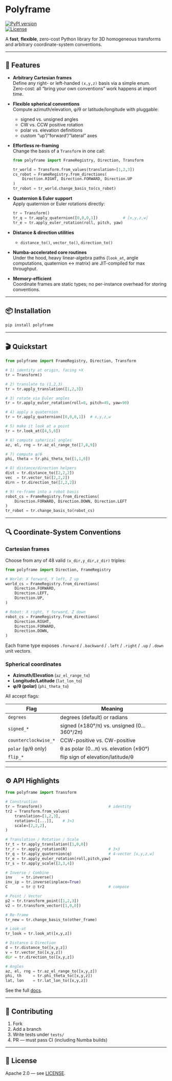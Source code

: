 # Polyframe

[![PyPI version](https://img.shields.io/pypi/v/polyframe.svg)](https://pypi.org/project/polyframe/)  
[![License](https://img.shields.io/pypi/l/polyframe.svg)](LICENSE)

A **fast**, **flexible**, zero-cost Python library for 3D homogeneous transforms and arbitrary coordinate-system conventions.

---

## 🚀 Features

- **Arbitrary Cartesian frames**  
  Define any right- or left-handed `(x,y,z)` basis via a simple enum.  
  Zero-cost: all “bring your own conventions” work happens at import time.

- **Flexible spherical conventions**  
  Compute azimuth/elevation, φ/θ or latitude/longitude with pluggable:
  - signed vs. unsigned angles  
  - CW vs. CCW positive rotation  
  - polar vs. elevation definitions  
  - custom “up”/“forward”/“lateral” axes

- **Effortless re-framing**  
  Change the basis of a `Transform` in one call:
  ```python
  from polyframe import FrameRegistry, Direction, Transform

  tr_world = Transform.from_values(translation=[1,2,3])
  cs_robot = FrameRegistry.from_directions(
      Direction.RIGHT, Direction.FORWARD, Direction.UP
  )
  tr_robot = tr_world.change_basis_to(cs_robot)
  ```

- **Quaternion & Euler support**  
  Apply quaternion or Euler rotations directly:
  ```python
  tr = Transform()
  tr_q = tr.apply_quaternion([0,0,0,1])           # [x,y,z,w]
  tr_e = tr.apply_euler_rotation(roll, pitch, yaw)
  ```

- **Distance & direction utilities**  
  - `distance_to()`, `vector_to()`, `direction_to()`

- **Numba-accelerated core routines**  
  Under the hood, heavy linear-algebra paths (`look_at`, angle computations, quaternion ↔ matrix) are JIT-compiled for max throughput.

- **Memory-efficient**  
  Coordinate frames are static types; no per-instance overhead for storing conventions.  

---

## 📦 Installation

```bash
pip install polyframe
```

---

## 🎬 Quickstart

```python
from polyframe import FrameRegistry, Direction, Transform

# 1) identity at origin, facing +X
tr = Transform()

# 2) translate to (1,2,3)
tr = tr.apply_translation([1,2,3])

# 3) rotate via Euler angles
tr = tr.apply_euler_rotation(roll=0, pitch=45, yaw=90)

# 4) apply a quaternion
tr = tr.apply_quaternion([0,0,0,1])  # x,y,z,w

# 5) make it look at a point
tr = tr.look_at([4,5,6])

# 6) compute spherical angles
az, el, rng = tr.az_el_range_to([7,8,9])

# 7) compute φ/θ
phi, theta = tr.phi_theta_to([1,1,0])

# 8) distance/direction helpers
dist = tr.distance_to([2,2,2])
vec  = tr.vector_to([2,2,2])
dirn = tr.direction_to([2,2,2])

# 9) re-frame into a robot basis
robot_cs = FrameRegistry.from_directions(
    Direction.FORWARD, Direction.DOWN, Direction.LEFT
)
tr_robot = tr.change_basis_to(robot_cs)
```

---

## 🔍 Coordinate-System Conventions

### Cartesian frames

Choose from any of 48 valid `(x_dir,y_dir,z_dir)` triples:

```python
from polyframe import Direction, FrameRegistry

# World: X forward, Y left, Z up
world_cs = FrameRegistry.from_directions(
    Direction.FORWARD,
    Direction.LEFT,
    Direction.UP,
)

# Robot: X right, Y forward, Z down
robot_cs = FrameRegistry.from_directions(
    Direction.RIGHT,
    Direction.FORWARD,
    Direction.DOWN,
)
```

Each frame type exposes `.forward` / `.backward` / `.left` / `.right` / `.up` / `.down` unit vectors.

### Spherical coordinates

- **Azimuth/Elevation** (`az_el_range_to`)
- **Longitude/Latitude** (`lat_lon_to`)
- **φ/θ (polar)** (`phi_theta_to`)

All accept flags:

| Flag                         | Meaning                                             |
| ---------------------------- | --------------------------------------------------- |
| `degrees`                    | degrees (default) or radians                        |
| `signed_*`                   | signed (±180°/π) vs. unsigned (0…360°/2π)           |
| `counterclockwise_*`         | CCW-positive vs. CW-positive                        |
| `polar` (φ/θ only)           | θ as polar (0…π) vs. elevation (±90°)               |
| `flip_*`                     | flip sign of elevation/latitude/θ                   |

---

## ⚙️ API Highlights

```python
from polyframe import Transform

# Construction
tr = Transform()                             # identity
tr2 = Transform.from_values(
    translation=[1,2,3],
    rotation=[[...]],    # 3×3
    scale=[2,2,2],
)

# Translation / Rotation / Scale
tr_t = tr.apply_translation([1,0,0])
tr_r = tr.apply_rotation(R)                  # 3×3
tr_q = tr.apply_quaternion(q)                # 4-vector [x,y,z,w]
tr_e = tr.apply_euler_rotation(roll,pitch,yaw)
tr_s = tr.apply_scale([2,3,4])

# Inverse / Combine
inv    = tr.inverse()
inv_ip = tr.inverse(inplace=True)
C      = tr @ tr2                            # compose

# Point / Vector
p2 = tr.transform_point([1,2,3])
v2 = tr.transform_vector([1,0,0])

# Re-frame
tr_new = tr.change_basis_to(other_frame)

# Look-at
tr_look = tr.look_at([x,y,z])

# Distance & Direction
d = tr.distance_to([x,y,z])
v = tr.vector_to([x,y,z])
dir = tr.direction_to([x,y,z])

# Angles
az, el, rng = tr.az_el_range_to([x,y,z])
phi, th     = tr.phi_theta_to([x,y,z])
lat, lon    = tr.lat_lon_to([x,y,z])
```

See the full [docs](https://github.com/your-org/polyframe).

---

## 🤝 Contributing

1. Fork  
2. Add a branch  
3. Write tests under `tests/`  
4. PR — must pass CI (including Numba builds)

---

## 📄 License

Apache 2.0 — see [LICENSE](LICENSE).
